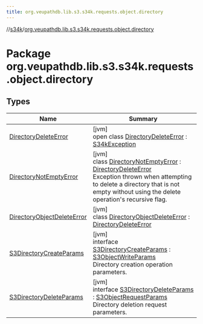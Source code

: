 ```yaml
---
title: org.veupathdb.lib.s3.s34k.requests.object.directory
---
```

//[s34k](../../index.html)/[org.veupathdb.lib.s3.s34k.requests.object.directory](index.html)



# Package org.veupathdb.lib.s3.s34k.requests.object.directory



## Types


| Name | Summary |
|---|---|
| [DirectoryDeleteError](-directory-delete-error/index.html) | [jvm]<br>open class [DirectoryDeleteError](-directory-delete-error/index.html) : [S34kException](../org.veupathdb.lib.s3.s34k.errors/-s34k-exception/index.html) |
| [DirectoryNotEmptyError](-directory-not-empty-error/index.html) | [jvm]<br>class [DirectoryNotEmptyError](-directory-not-empty-error/index.html) : [DirectoryDeleteError](-directory-delete-error/index.html)<br>Exception thrown when attempting to delete a directory that is not empty without using the delete operation's recursive flag. |
| [DirectoryObjectDeleteError](-directory-object-delete-error/index.html) | [jvm]<br>class [DirectoryObjectDeleteError](-directory-object-delete-error/index.html) : [DirectoryDeleteError](-directory-delete-error/index.html) |
| [S3DirectoryCreateParams](-s3-directory-create-params/index.html) | [jvm]<br>interface [S3DirectoryCreateParams](-s3-directory-create-params/index.html) : [S3ObjectWriteParams](../org.veupathdb.lib.s3.s34k.requests.object/-s3-object-write-params/index.html)<br>Directory creation operation parameters. |
| [S3DirectoryDeleteParams](-s3-directory-delete-params/index.html) | [jvm]<br>interface [S3DirectoryDeleteParams](-s3-directory-delete-params/index.html) : [S3ObjectRequestParams](../org.veupathdb.lib.s3.s34k.requests.object/-s3-object-request-params/index.html)<br>Directory deletion request parameters. |

